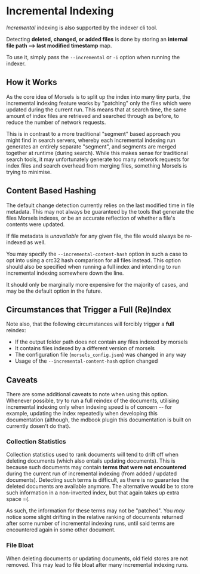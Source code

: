 # Incremental Indexing

*Incremental* indexing is also supported by the indexer cli tool.

Detecting **deleted, changed, or added files** is done by storing an **internal file path --> last modified timestamp** map.

To use it, simply pass the `--incremental` or `-i` option when running the indexer.

## How it Works

As the core idea of Morsels is to split up the index into many tiny parts, the incremental indexing feature works by "patching" only the files which were updated during the current run. This means that at search time, the same amount of index files are retrieved and searched through as before, to reduce the number of network requests.

This is in contrast to a more traditional "segment" based approach you might find in search servers, whereby each incremental indexing run generates an entirely separate "segment", and segments are merged together at runtime (during search). While this makes sense for traditional search tools, it may unfortunately generate too many network requests for index files and search overhead from merging files, something Morsels is trying to minimise.

## Content Based Hashing

The default change detection currently relies on the last modified time in file metadata. This may not always be guaranteed by the tools that generate the files Morsels indexes, or be an accurate reflection of whether a file's contents were updated.

If file metadata is *unavailable* for any given file, the file would always be re-indexed as well.

You may specify the `--incremental-content-hash` option in such a case to opt into using a crc32 hash comparison for all files instead. This option should also be specified when running a full index and intending to run incremental indexing somewhere down the line.

It should only be marginally more expensive for the majority of cases, and may be the default option in the future.

## Circumstances that Trigger a Full (Re)Index

Note also, that the following circumstances will forcibly trigger a **full** reindex:
- If the output folder path does not contain any files indexed by morsels
- It contains files indexed by a different version of morsels
- The configuration file (`morsels_config.json`) was changed in any way
- Usage of the `--incremental-content-hash` option changed

## Caveats

There are some additional caveats to note when using this option. Whenever possible, try to run a full reindex of the documents, utilising incremental indexing only when indexing speed is of concern -- for example, updating the index repeatedly when developing this documentation (although, the mdbook plugin this documentation is built on currently dosen't do that).

### Collection Statistics

Collection statistics used to rank documents will tend to drift off when deleting documents (which also entails updating documents). This is because such documents may contain **terms that were not encountered** during the current run of incremental indexing (from added / updated documents). Detecting such terms is difficult, as there is no guarantee the deleted documents are available anymore. The alternative would be to store such information in a non-inverted index, but that again takes up extra space =(.

As such, the information for these terms may not be "patched". You *may* notice some slight drifting in the relative ranking of documents returned after some number of incremental indexing runs, until said terms are encountered again in some other document.

### File Bloat

When deleting documents or updating documents, old field stores are not removed. This may lead to file bloat after many incremental indexing runs.
